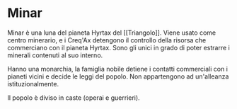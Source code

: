 # Minar 

Minar è una luna del pianeta Hyrtax del [[Triangolo]]. Viene usato come centro minerario, e i Creq'Ax detengono il controllo della risorsa che commerciano con il pianeta Hyrtax. Sono gli unici in grado di poter estrarre i minerali contenuti al suo interno.

Hanno una monarchia, la famiglia nobile detiene i contatti commerciali con i pianeti vicini e decide le leggi del popolo. Non appartengono ad un'alleanza istituzionalmente.

Il popolo è diviso in caste (operai e guerrieri).